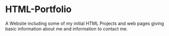 # HTML-Portfolio
A Website including some of my initial HTML Projects and web pages giving basic information about me and information to contact me.
